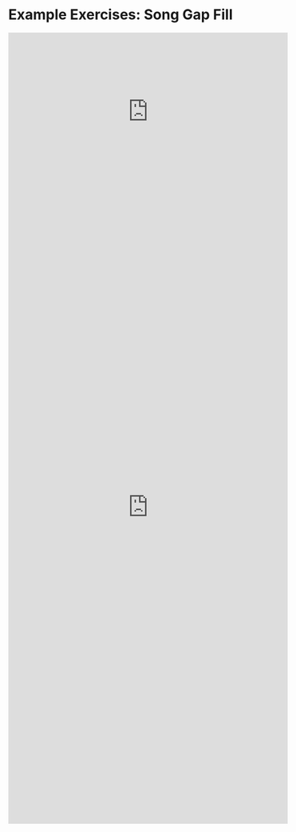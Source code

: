 <h1>Example Exercises: Song Gap Fill</h1>

<iframe width="560" height="315" src="https://www.youtube.com/embed/5anLPw0Efmo" frameborder="0" allow="accelerometer; autoplay; encrypted-media; gyroscope; picture-in-picture" allowfullscreen></iframe>

<iframe src="https://h5p.org/h5p/embed/345752" width="560" height="1269" frameborder="0" allowfullscreen="allowfullscreen"></iframe><script src="https://h5p.org/sites/all/modules/h5p/library/js/h5p-resizer.js" charset="UTF-8"></script>
